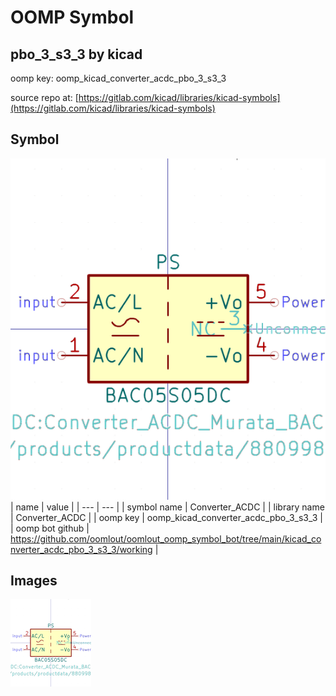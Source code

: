 # OOMP Symbol  
## pbo_3_s3_3  by kicad  
  
oomp key: oomp_kicad_converter_acdc_pbo_3_s3_3  
  
source repo at: [https://gitlab.com/kicad/libraries/kicad-symbols](https://gitlab.com/kicad/libraries/kicad-symbols)  
## Symbol  
  
[![working.png](working_600.png)](working.png)  
| name | value | 
| --- | --- | 
| symbol name | Converter_ACDC | 
| library name | Converter_ACDC | 
| oomp key | oomp_kicad_converter_acdc_pbo_3_s3_3 | 
| oomp bot github | https://github.com/oomlout/oomlout_oomp_symbol_bot/tree/main/kicad_converter_acdc_pbo_3_s3_3/working | 
## Images  
  
[![working.png](working_140.png)](working.png)  
